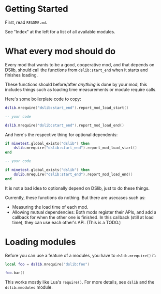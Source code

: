 
Getting Started
===============

First, read `README.md`.

See "Index" at the left for a list of all available modules.


# What every mod should do

Every mod that wants to be a good, cooperative mod, and that depends on DSlib,
should call the functions from `dslib:start_end` when it starts and finishes
loading.

These functions should before/after *anything* is done by your mod, this includes
things such as loading time measurements or module require calls.

Here's some boilerplate code to copy:

```lua
dslib.mrequire("dslib:start_end").report_mod_load_start()

-- your code

dslib.mrequire("dslib:start_end").report_mod_load_end()
```

And here's the respective thing for optional dependents:

```lua
if minetest.global_exists("dslib") then
	dslib.mrequire("dslib:start_end").report_mod_load_start()
end

-- your code

if minetest.global_exists("dslib") then
	dslib.mrequire("dslib:start_end").report_mod_load_end()
end
```

It is not a bad idea to optionally depend on DSlib, just to do these things.

Currently, these functions do nothing.
But there are usecases such as:

* Measuring the load time of each mod.
* Allowing mutual dependencies: Both mods register their APIs, and add a callback
  for when the other one is finished. In this callback (still at load time), they
  can use each other's API. (This is a TODO.)


# Loading modules

Before you can use a feature of a modules, you have to `dslib.mrequire()` it:

```lua
local foo = dslib.mrequire("dslib:foo")

foo.bar()
```

This works mostly like Lua's `require()`.
For more details, see `dslib` and the `dslib:mmodules` module.
